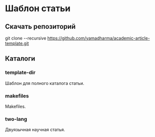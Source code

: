 # Шаблон статьи

## Скачать репозиторий

git clone --recursive https://github.com/yamadharma/academic-article-template.git

## Каталоги

### template-dir

Шаблон для полного каталога статьи.


### makefiles

Makefiles.

### two-lang

Двуязычная научная статья.
